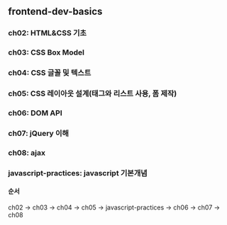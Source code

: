 ## frontend-dev-basics  
   
### ch02: HTML&CSS 기초  

### ch03: CSS Box Model

### ch04: CSS 글꼴 및 텍스트   

### ch05: CSS 레이아웃 설계(태그와 리스트 사용, 폼 제작)   

### ch06: DOM API  

### ch07: jQuery 이해   

### ch08: ajax   

### javascript-practices: javascript 기본개념   

#### 순서
ch02 → ch03 → ch04 → ch05 → javascript-practices → ch06 → ch07 → ch08
